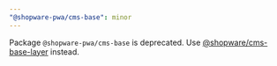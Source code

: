 ```yaml
---
"@shopware-pwa/cms-base": minor
---
```


Package `@shopware-pwa/cms-base` is deprecated. Use [@shopware/cms-base-layer](https://www.npmjs.com/package/@shopware/cms-base-layer) instead.
